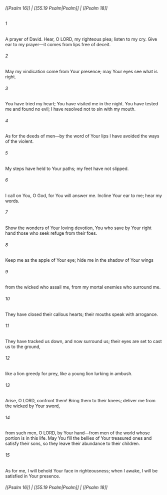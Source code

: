 
###### [[Psalm 16]] | [[55.19 Psalm|Psalm]] | [[Psalm 18]]

###### 1
A prayer of David. Hear, O LORD, my righteous plea; listen to my cry. Give ear to my prayer—it comes from lips free of deceit.
###### 2
May my vindication come from Your presence; may Your eyes see what is right.
###### 3
You have tried my heart; You have visited me in the night. You have tested me and found no evil; I have resolved not to sin with my mouth.
###### 4
As for the deeds of men—by the word of Your lips I have avoided the ways of the violent.
###### 5
My steps have held to Your paths; my feet have not slipped.
###### 6
I call on You, O God, for You will answer me. Incline Your ear to me; hear my words.
###### 7
Show the wonders of Your loving devotion, You who save by Your right hand those who seek refuge from their foes.
###### 8
Keep me as the apple of Your eye; hide me in the shadow of Your wings
###### 9
from the wicked who assail me, from my mortal enemies who surround me.
###### 10
They have closed their callous hearts; their mouths speak with arrogance.
###### 11
They have tracked us down, and now surround us; their eyes are set to cast us to the ground,
###### 12
like a lion greedy for prey, like a young lion lurking in ambush.
###### 13
Arise, O LORD, confront them! Bring them to their knees; deliver me from the wicked by Your sword,
###### 14
from such men, O LORD, by Your hand—from men of the world whose portion is in this life. May You fill the bellies of Your treasured ones and satisfy their sons, so they leave their abundance to their children.
###### 15
As for me, I will behold Your face in righteousness; when I awake, I will be satisfied in Your presence.

###### [[Psalm 16]] | [[55.19 Psalm|Psalm]] | [[Psalm 18]]
